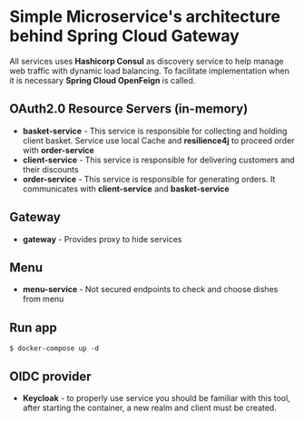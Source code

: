 # Simple Microservice's architecture behind Spring Cloud Gateway

All services uses **Hashicorp Consul** as discovery service to help manage web traffic with dynamic load balancing.
To facilitate implementation when it is necessary **Spring Cloud OpenFeign** is called. 


## OAuth2.0 Resource Servers (in-memory)
- **basket-service** - This service is responsible for collecting and holding client basket. 
  Service use local Cache and **resilience4j** to proceed order with **order-service**
- **client-service** -  This service is responsible for delivering customers and their discounts
- **order-service** - This service is responsible for generating orders. It communicates with **client-service** 
  and **basket-service**
  
## Gateway
- **gateway** - Provides proxy to hide services

## Menu
- **menu-service** - Not secured endpoints to check and choose dishes from menu


## Run app

```
$ docker-compose up -d
```

## OIDC provider
- **Keycloak** - to properly use service you should be familiar with this tool, after starting the container, 
  a new realm and client must be created.    

